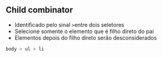 ## Child combinator

* Identificado pelo sinal `>`entre dois seletores
* Selecione somente o elemento que é filho direto do pai
* Elementos depois do filho direto serão desconsiderados

```css
body > ul > li
```